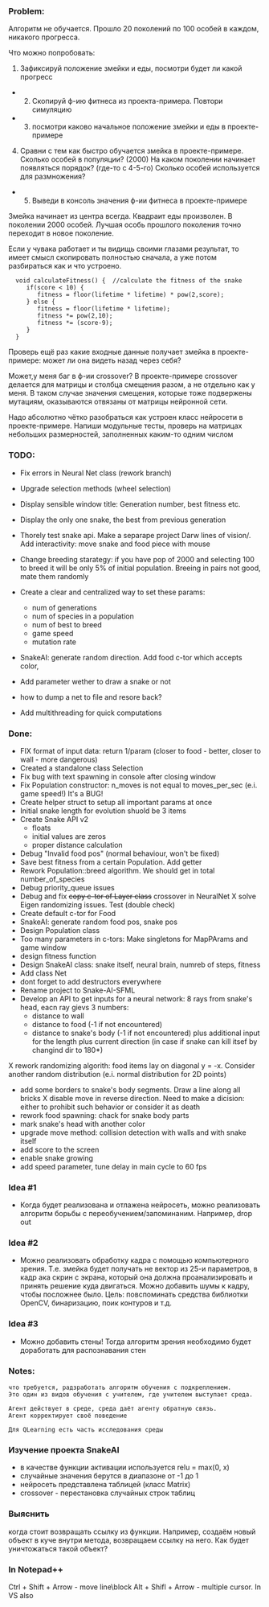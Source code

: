 
### Problem:
Алгоритм не обучается. Прошло 20 поколений по 100 особей в каждом, никакого прогресса.

Что можно попробовать:
1. Зафиксируй положение змейки и еды, посмотри будет ли какой прогресс
+ 2. Скопируй ф-ию фитнеса из проекта-примера. Повтори симуляцию
+ 3. посмотри каково  начальное положение змейки и еды в проекте-примере
4. Сравни с тем как быстро обучается змейка в проекте-примере.
	Сколько особей в популяции? (2000)
	На каком поколении начинает появляться порядок? (где-то с 4-5-го)
	Сколько особей используется для размножения?
+ 5. Выведи в консоль значения ф-ии фитнеса в проекте-примере

Змейка начинает из центра всегда. Квадраит еды произволен.
В поколении 2000 особей.
Лучшая особь прошлого поколения точно переходит в новое поколение.

Если у чувака работает и ты видищь своими глазами результат, то имеет смысл 
скопировать полностью сначала, а уже потом разбираться как и что устроено.
```
  void calculateFitness() {  //calculate the fitness of the snake
     if(score < 10) {
        fitness = floor(lifetime * lifetime) * pow(2,score); 
     } else {
        fitness = floor(lifetime * lifetime);
        fitness *= pow(2,10);
        fitness *= (score-9);
     }
  }
```
Проверь ещё раз какие входные данные получает змейка в проекте-примере:
может ли она видеть назад через себя?

Может,у меня баг в ф-ии crossover? В проекте-примере crossover делается
для матрицы и столбца смещения разом, а не отдельно как у меня.
В таком случае значения смещения, которые тоже подвержены мутациям, оказываются 
отвязаны от матрицы нейронной сети.

Надо абсолютно чётко разобраться как устроен класс нейросети в проекте-примере. 
Напиши модульные тесты, проверь на матрицах небольших размерностей, заполненных
каким-то одним числом

### TODO: 
- Fix errors in Neural Net class (rework branch)
- Upgrade selection methods (wheel selection)

- Display sensible window title: Generation number, best fitness etc.
- Display the only one snake, the best from previous generation
- Thorely test snake api. 
	Make a separape project
	Darw lines of vision/.
	Add interactivity: move snake and food piece with mouse

- Change breeding starategy: if you have pop of 2000 and selecting 100 to breed
	it will be only 5% of initial population. Breeing in pairs not good, mate them randomly
	
- Create a clear and centralized way to set these params:
	+ num of generations
	+ num of species in a population
	+ num of best to breed
	+ game speed
	- mutation rate

- SnakeAI: generate random direction.
	Add food c-tor which accepts color,
	
- Add parameter wether to draw a snake or not
- how to dump a net to file and resore back?
- Add multithreading for quick computations


### Done:
+ FIX format of input data: return 1/param (closer to food - better, closer to wall - more dangerous)
+ Created a standalone class Selection
+ Fix bug with text spawning in console after closing window
+ Fix Population constructor: n_moves is not equal to moves_per_sec (e.i. game speed!) It's a BUG!
+ Create helper struct to setup all important params at once
+ Initial snake length for evolution shuold be 3 items
+ Create Snake API v2 
	+ floats
	+ initial values are zeros
	+ proper distance calculation
+ Debug "Invalid food pos" (normal behaviour, won't be fixed)
+ Save best fitness from a certain Population. Add getter
+ Rework Population::breed algorithm. We should get in total number_of_species
+ Debug priority_queue issues
+ Debug and fix ~~copy c-tor of Layer class~~ crossover in NeuralNet
X solve Eigen randomizing issues. Test (double check)
+ Create default c-tor for Food
+ SnakeAI: generate random food pos, snake pos
+ Design Population class
+ Too many parameters in c-tors: Make singletons for MapPArams and game window
+ design fitness function
+ Design SnakeAI class: snake itself, neural brain, numreb of steps, fitness
+ Add class Net
+ dont forget to add destructors everywhere
+ Rename project to Snake-AI-SFML
+ Develop an API to get inputs for a neural network:
	8 rays from snake's head, eacn ray gievs 3 numbers:
	- distance to wall
	- distance to food (-1 if not encountered)
	- distance to snake's body (-1 if not encountered)
	plus additional input for the length
	plus current direction (in case if snake can kill itsef by changind dir to 180*)

X rework randomizing algorith: food items lay on diagonal y = -x. 
	Consider another random distribution (e.i. normal distribution for 2D points)
+ add some borders to snake's body segments. Draw a line along all bricks
X disable move in reverse direction. Need to make a dicision: either to prohibit such
	behavior or consider it as death
+ rework food spawning: chack for snake body parts
+ mark snake's head with another color
+ upgrade move method: collision detection with walls and with snake itself
+ add score to the screen
+ enable snake growing
+ add speed parameter, tune delay in main cycle to 60 fps

### Idea #1
- Когда будет реализована и отлажена нейросеть, можно реализовать алгоритм борьбы с 
переобучением/запоминаним. Например, drop out

### Idea #2
- Можно реализовать обработку кадра с помощью компьютерного зрения.
Т.е. змейка будет получать не вектор из 25-и параметров, в кадр ака скрин с экрана,
который она должна проанализировать и принять решение куда двигаться. Можно добавить
шумы к кадру, чтобы посложнее было. 
	Цель: повспоминать средства библиотки OpenCV, бинаризацию, поик контуров и т.д.

### Idea #3
- Можно добавить стены! Тогда алгоритм зрения необходимо будет доработать для
распознавания стен


### Notes:
	что требуется, радзработать алгоритм обучения с подкреплением.
	Это один из видов обучения с учителем, где учителем выступает среда.

	Агент действует в среде, среда даёт агенту обратную связь.
	Агент корректирует своё поведение

	Для QLearning есть часть исследования среды

### Изучение проекта SnakeAI

- в качестве функции активации используется relu = max(0, x)
- случайные значения берутся в диапазоне от -1 до 1
- нейросеть представлена таблицей (класс Matrix)
- crossover - перестановка случайных строк таблиц 

### Выяснить
когда стоит возвращать ссылку из функции. Например, создаём новый объект 
в куче внутри метода, возвращаем ссылку на него. Как будет уничтожаться такой объект?


### In Notepad++
Ctrl + Shift + Arrow - move line\block
Alt + Shifl + Arrow - multiple cursor. In VS also

